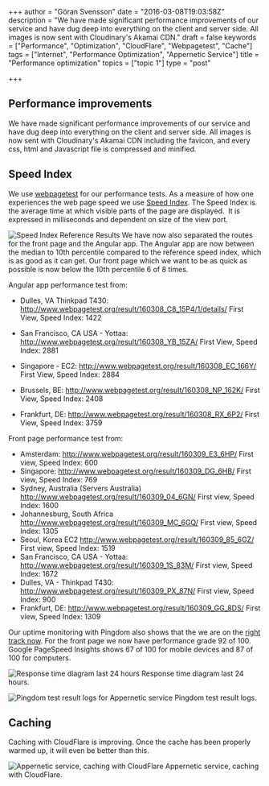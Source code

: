 +++
author = "Göran Svensson"
date = "2016-03-08T19:03:58Z"
description = "We have made significant performance improvements of our service and have dug deep into everything on the client and server side. All images is now sent with Cloudinary's Akamai CDN."
draft = false
keywords = ["Performance", "Optimization", "CloudFlare", "Webpagetest", "Cache"]
tags = ["Internet", "Performance Optimization", "Appernetic Service"]
title = "Performance optimization"
topics = ["topic 1"]
type = "post"

+++
## Performance improvements
We have made significant performance improvements of our service and have dug deep into everything on the client and server side. All images is now sent with Cloudinary's Akamai CDN including the favicon, and every css, html and Javascript file is compressed and minified. 

## Speed Index
We use [webpagetest][1] for our performance tests. As a measure of how one experiences the web page speed we use [Speed Index][2]. The Speed Index is the average time at which visible parts of the page are displayed.  It is expressed in milliseconds and dependent on size of the view port. 

![Speed Index Reference Results][3]
We have now also separated the routes for the front page and the Angular app. The Angular app are now between the median to 10th percentile compared to the reference speed index, which is as good as it can get. Our front page which we want to be as quick as possible is now below the 10th percentile 6 of 8 times.

Angular app performance test from:

 - Dulles, VA Thinkpad T430: http://www.webpagetest.org/result/160308_C8_15P4/1/details/  First View, Speed Index: 1422

 - San Francisco, CA USA - Yottaa:  http://www.webpagetest.org/result/160308_YB_15ZA/  First View, Speed Index: 2881

 - Singapore - EC2: http://www.webpagetest.org/result/160308_EC_166Y/  First View, Speed Index: 2884

 - Brussels, BE: http://www.webpagetest.org/result/160308_NP_162K/ First View, Speed Index: 2408

 - Frankfurt, DE: http://www.webpagetest.org/result/160308_RX_6P2/  First View, Speed Index: 3759

Front page performance test from:
 - Amsterdam: http://www.webpagetest.org/result/160309_E3_6HP/ First view, Speed Index: 600
 - Singapore: http://www.webpagetest.org/result/160309_DG_6HB/ First view, Speed Index: 769
 - Sydney, Australia (Servers Australia) http://www.webpagetest.org/result/160309_04_6GN/ First view, Speed Index: 1600
 - Johannesburg, South Africa http://www.webpagetest.org/result/160309_MC_6GQ/ First view, Speed Index: 1305
 - Seoul, Korea EC2 http://www.webpagetest.org/result/160309_85_6GZ/ First view, Speed Index: 1519
 - San Francisco, CA USA - Yottaa: http://www.webpagetest.org/result/160309_1S_83M/ First view, Speed Index: 1672
 - Dulles, VA - Thinkpad T430: http://www.webpagetest.org/result/160309_PX_87N/  First view, Speed Index: 900
 - Frankfurt, DE: http://www.webpagetest.org/result/160309_GG_8DS/ First view, Speed Index: 1309

Our uptime monitoring with Pingdom also shows that the we are on the [right track now][4]. For the front page we now have performance grade 92 of 100. Google PageSpeed Insights shows 67 of 100 for mobile devices and 87 of 100 for computers. 

![Response time diagram last 24 hours][7]
Response time diagram last 24 hours.

![Pingdom test result logs for Appernetic service][6]
Pingdom test result logs.

## Caching
Caching with CloudFlare is improving. Once the cache has been properly warmed up, it will even be better than this.

![Appernetic service, caching with CloudFlare][5]
Appernetic service, caching with CloudFlare.


  [1]: http://www.webpagetest.org
  [2]: https://sites.google.com/a/webpagetest.org/docs/using-webpagetest/metrics/speed-index
  [3]: https://res.cloudinary.com/appernetic/v1457463274/gcgzrecgedcjnc3gzdj3
  [4]: http://stats.pingdom.com/r7vt9tv6brq8/2014082
  [5]: https://res.cloudinary.com/appernetic/v1457461947/hzs05zxjzr8otv2nrvka
  [6]: https://res.cloudinary.com/appernetic/v1457463057/rbouqv8jnwpfsadjssgk
  [7]: https://res.cloudinary.com/appernetic/v1457462773/atscsb7z2qtr4cn8qid0
